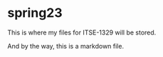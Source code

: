 # spring23
This is where my files for ITSE-1329 will be stored.

And by the way, this is a markdown file.
